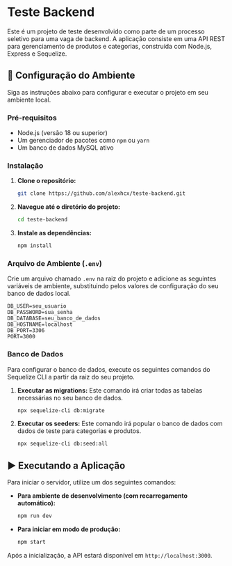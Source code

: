 # Teste Backend

Este é um projeto de teste desenvolvido como parte de um processo seletivo para uma vaga de backend. A aplicação consiste em uma API REST para gerenciamento de produtos e categorias, construída com Node.js, Express e Sequelize.

## 🚀 Configuração do Ambiente

Siga as instruções abaixo para configurar e executar o projeto em seu ambiente local.

### Pré-requisitos

  - Node.js (versão 18 ou superior)
  - Um gerenciador de pacotes como `npm` ou `yarn`
  - Um banco de dados MySQL ativo

### Instalação

1.  **Clone o repositório:**

    ```bash
    git clone https://github.com/alexhcx/teste-backend.git
    ```

2.  **Navegue até o diretório do projeto:**

    ```bash
    cd teste-backend
    ```

3.  **Instale as dependências:**

    ```bash
    npm install
    ```

### Arquivo de Ambiente (`.env`)

Crie um arquivo chamado `.env` na raiz do projeto e adicione as seguintes variáveis de ambiente, substituindo pelos valores de configuração do seu banco de dados local.

```env
DB_USER=seu_usuario
DB_PASSWORD=sua_senha
DB_DATABASE=seu_banco_de_dados
DB_HOSTNAME=localhost
DB_PORT=3306
PORT=3000
```

### Banco de Dados

Para configurar o banco de dados, execute os seguintes comandos do Sequelize CLI a partir da raiz do seu projeto.

1.  **Executar as migrations:** Este comando irá criar todas as tabelas necessárias no seu banco de dados.

    ```bash
    npx sequelize-cli db:migrate
    ```

2.  **Executar os seeders:** Este comando irá popular o banco de dados com dados de teste para categorias e produtos.

    ```bash
    npx sequelize-cli db:seed:all
    ```

## ▶️ Executando a Aplicação

Para iniciar o servidor, utilize um dos seguintes comandos:

  - **Para ambiente de desenvolvimento (com recarregamento automático):**

    ```bash
    npm run dev
    ```

  - **Para iniciar em modo de produção:**

    ```bash
    npm start
    ```

Após a inicialização, a API estará disponível em `http://localhost:3000`.